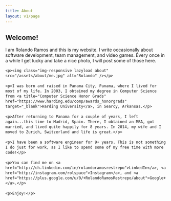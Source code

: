 ```yaml
---
title: About
layout: v1/page
---
```

<style>
	@media (min-width: 768px) {
		.about {
			float:right;
			margin-left: 20px;
			width: 30%;
		}
	}
</style>

<h2 class="page-title">Welcome!</h2>

<div class="page-content">
	<p>I am Rolando Ramos and this is my website. I write occasionally about software development, team management, and video games. Every once in a while I get lucky and take a nice photo, I will post some of those here.</p>

	<p><img class="img-responsive lazyload about" src="/assets/about/me.jpg" alt="Rolando" /></p>

	<p>I was born and raised in Panama City, Panama, where I lived for most of my life. In 2003, I obtained my degree in Computer Science from <a title="Computer Science Honor Grads" href="https://www.harding.edu/comp/awards_honorgrads" target="_blank">Harding University</a>, in Searcy, Arkansas.</p>

	<p>After returning to Panama for a couple of years, I left again...this time to Madrid, Spain. There, I obtained an MBA, got married, and lived quite happily for 8 years. In 2014, my wife and I moved to Zurich, Switzerland and life is great.</p>

	<p>I have been a software engineer for 9+ years. This is not something I do just for work, as I like to spend some of my free time with more code!</p>

	<p>You can find me on <a href="http://ch.linkedin.com/in/rolandoramosrestrepo">LinkedIn</a>, <a href="http://instagram.com/rolspace">Instagram</a>, and <a href="https://plus.google.com/u/0/+RolandoRamosRestrepo/about">Google+</a>.</p>

	<p>Enjoy!</p>
</div>